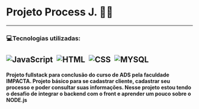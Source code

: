 # Projeto Process J. 👨‍🎓
--------

### 💻Tecnologias utilizadas:

![JavaScript](https://img.shields.io/badge/JavaScript-F7DF1E?style=for-the-badge&logo=javascript&logoColor=black)&nbsp;
![HTML](https://img.shields.io/badge/HTML5-E34F26?style=for-the-badge&logo=html5&logoColor=white)&nbsp;
![CSS](https://img.shields.io/badge/CSS3-1572B6?style=for-the-badge&logo=css3&logoColor=white)&nbsp;
![MYSQL](https://img.shields.io/badge/MySQL-316192?style=for-the-badge&logo=sqlserver&logoColor=white)
--------------
#### Projeto fullstack para conclusão do curso de ADS pela faculdade IMPACTA. Projeto básico para se cadastrar cliente, cadastrar seu processo e poder consultar suas informações. Nesse projeto estou tendo o desafio de integrar o backend com o front e aprender um pouco sobre o NODE.js
